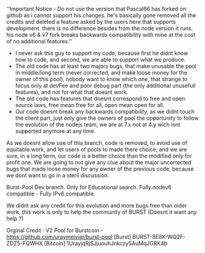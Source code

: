 ''Important Notice - Do not use the version that Pascal66 has forked on github as i cannot support his changes.
he's basically gone removed all the credits and deleted a feature asked by the users here that supports development.
there is no difference besides from the node version it runs.
his node v6 & v7 fork breaks backwards compatibility with mine at the cost of no additional features.''

- I never ask this guy to support my code, because first he didnt know how to code, and second, we are able to support what we produce.
- The old code has at least two majors bugs, that make unusable the pool in middle/long term (never corrected, and make loose money for the owner of this pool), nobody want to know which one, that strange to focus only at devFee and poor debug part (the only additional unusefull features), and not for what that doesnt work.
- The old code has features that doesnt correspond to free and open source laws, free mean free for all, open mean open for all.
- Our code doesnt break any backwards compatibility, as we didnt touch the client part, just only give the owners of pool the opportunity to follow the evolution of the nodejs team, we are at 7.x not at 4.y wich isnt supported anymore at any time.

As we doesnt allow use of this branch, code is removed, to avoid use of equitable work, and let users of pools to made there choice, and we are sure, in a long term, our code is a better choice than the modified only for profit one. 
We are going to not give any clue about the major uncorrected bugs that made loose money for any owner of the previous code, because we dont want to go in a steril discussion.

Burst-Pool Dev branch. Only for Educational search.
Fully nodev6 compatible - Fully IPv6 compatible.

We didnt ask any credit for this evolution and more bugs free than older work, this work is only to help the community of BURST (Doesnt it want any help ?)

Orginal Credit :
V2 Pool for Burstcoin - https://github.com/uraymeiviar/burst-pool
[Burst] BURST-8E8K-WQ2F-ZDZ5-FQWHX [Bitcoin] 1UrayjqRjSJjuouhJnkczy5AuMqJGRK4b
